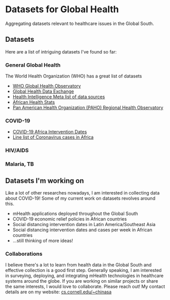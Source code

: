 # Datasets for Global Health
Aggregating datasets relevant to healthcare issues in the Global South.

## Datasets
Here are a list of intriguing datasets I've found so far:

### General Global Health
The World Health Organization (WHO) has a great list of datasets 

* [WHO Global Health Observatory](https://apps.who.int/gho/data/node.home)
* [Global Health Data Exchange](http://ghdx.healthdata.org/)
* [Health Intelligence Meta list of data sources](http://publichealthintelligence.org/content/resources/data-sources)
* [African Health Stats](https://www.africanhealthstats.org/)
* [Pan American Health Organization (PAHO) Regional Health Observatory](https://www.paho.org/data/index.php/es/)


### COVID-19
* [COVID-19 Africa Intervention Dates](https://dataverse.harvard.edu/dataset.xhtml?persistentId=doi:10.7910/DVN/353MVB)
* [Line list of Coronavirus cases in Africa](https://github.com/dsfsi/covid19africa)


### HIV/AIDS


### Malaria, TB



## Datasets I'm working on
Like a lot of other researches nowadays, I am interested in collecting data about COVID-19! Some of my current work on datasets revolves around this.

* mHealth applications deployed throughout the Global South
* COVID-19 economic relief policies in African countries
* Social distancing intervention dates in Latin America/Southeast Asia
* Social distancing intervention dates and cases per week in African countries
* ...still thinking of more ideas!


### Collaborations
I believe there's a lot to learn from health data in the Global South and effective collection is a good first step. Generally speaking, I am interested in surveying, deploying, and integrating mHealth technologies in healthcare systems around the globe. If you are working on similar projects or share the same interests, I would love to collaborate. Please reach out! My contact details are on my website: [cs.cornell.edu/~chinasa](cs.cornell.edu/~chinasa)
